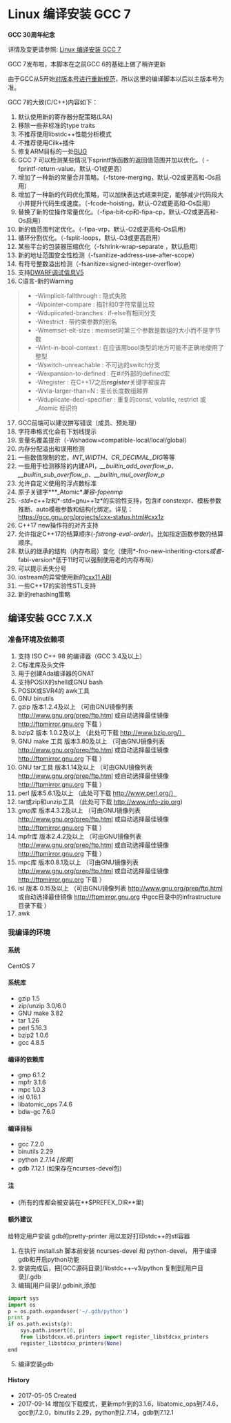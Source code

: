 Linux 编译安装 GCC 7
======

**GCC 30周年纪念**

详情及变更请参照: [Linux 编译安装 GCC 7](https://github.com/owent-utils/bash-shell/tree/master/GCC%20Installer/gcc-7)

GCC 7发布啦，本脚本在之前GCC 6的基础上做了稍许更新

由于GCC从5开始[对版本号进行重新规范](https://gcc.gnu.org/develop.html#num_scheme)，所以这里的编译脚本以后以主版本号为准。

GCC 7的大致(C/C++)内容如下：

1. 默认使用新的寄存器分配策略(LRA)
2. 移除一些非标准的type traits
3. 不推荐使用libstdc++性能分析模式
4. 不推荐使用Cilk+插件
5. 修复ARM目标的一处[BUG](https://gcc.gnu.org/bugzilla/show_bug.cgi?id=77728)
6. GCC 7 可以检测某些情况下sprintf族函数的返回值范围并加以优化。（ -fprintf-return-value，默认-O1或更高）
7. 增加了一种新的常量合并策略。（-fstore-merging，默认-O2或更高和-Os启用）
8. 增加了一种新的代码优化策略，可以加快表达式结束判定，能够减少代码段大小并提升代码生成速度。（-fcode-hoisting，默认-O2或更高和-Os启用）
9. 替换了新的位操作常量优化。（-fipa-bit-cp和-fipa-cp，默认-O2或更高和-Os启用）
10. 新的值范围判定优化。（-fipa-vrp，默认-O2或更高和-Os启用）
11. 循环分割优化。（-fsplit-loops，默认-O3或更高启用）
12. 某些平台的包装器压缩优化（-fshrink-wrap-separate ，默认启用）
13. 新的地址范围安全性检测（-fsanitize-address-use-after-scope）
14. 有符号整数溢出检测（-fsanitize=signed-integer-overflow）
15. 支持[DWARF调试信息V5](http://www.dwarfstd.org/Download.php)
16. C语言-新的Warning
> + -Wimplicit-fallthrough : 隐式失败
> + -Wpointer-compare : 指针和0字符常量比较
> + -Wduplicated-branches : if-else有相同分支
> + -Wrestrict : 带约束参数的别名
> + -Wmemset-elt-size : memset时第三个参数是数组的大小而不是字节数
> + -Wint-in-bool-context : 在应该用bool类型的地方可能不正确地使用了整型
> + -Wswitch-unreachable : 不可达的switch分支
> + -Wexpansion-to-defined : 在#if外部的defined宏
> + -Wregister : 在C++17之后***register***关键字被废弃
> + -Wvla-larger-than=N : 变长长度数组越界
> + -Wduplicate-decl-specifier : 重复的const, volatile, restrict 或 _Atomic 标识符

17. GCC前端可以建议拼写错误（成员、预处理）
18. 字符串格式化会有下划线提示
19. 变量名覆盖提示（-Wshadow=compatible-local/local/global）
20. 内存分配溢出和误用检测
21. 一些数值限制的宏，*INT_WIDTH*、*CR_DECIMAL_DIG*等等
22. 一些用于检测移除的内建API，*__builtin_add_overflow_p*、*__builtin_sub_overflow_p*、*__builtin_mul_overflow_p*
23. 允许自定义使用的浮点数标准
24. 原子关键字***_Atomic***兼容*-fopenmp*
25. *-std=c++1z*和*-std=gnu++1z*的实验性支持，包含if constexpr、模板参数推断、auto模板参数和结构化绑定。详见： https://gcc.gnu.org/projects/cxx-status.html#cxx1z
26. C++17 new操作符的对齐支持
27. 允许指定C++17的结算顺序(*-fstrong-eval-order*)。比如指定函数参数的结算顺序。
28. 默认的继承的结构（内存布局）变化（使用*-fno-new-inheriting-ctors*或者*-fabi-version*低于11时可以强制使用老的内存布局）
29. 可以提示丢失分号
30. iostream的异常使用新的[cxx11 ABI](https://gcc.gnu.org/onlinedocs/gcc-7.1.0/libstdc++/manual/using_dual_abi.html)
31. 一些C++17的实验性STL支持
32. 新的rehashing策略

## 编译安装 GCC 7.X.X
### 准备环境及依赖项

1. 支持 ISO C++ 98 的编译器（GCC 3.4及以上）
2. C标准库及头文件
3. 用于创建Ada编译器的GNAT
4. 支持POSIX的shell或GNU bash
5. POSIX或SVR4的 awk工具
6. GNU binutils
7. gzip 版本1.2.4及以上     （可由GNU镜像列表 http://www.gnu.org/prep/ftp.html 或自动选择最佳镜像 http://ftpmirror.gnu.org 下载 ）
8. bzip2 版本 1.0.2及以上    （此处可下载 http://www.bzip.org/）
9. GNU make 工具 版本3.80及以上 （可由GNU镜像列表 http://www.gnu.org/prep/ftp.html 或自动选择最佳镜像 http://ftpmirror.gnu.org 下载 ）
10. GNU tar工具 版本1.14及以上   （可由GNU镜像列表 http://www.gnu.org/prep/ftp.html 或自动选择最佳镜像 http://ftpmirror.gnu.org 下载 ）
11. perl 版本5.6.1及以上      （此处可下载 http://www.perl.org/）
12. tar或zip和unzip工具 （此处可下载 http://www.info-zip.org)
13. gmp库 版本4.3.2及以上 （可由GNU镜像列表 http://www.gnu.org/prep/ftp.html 或自动选择最佳镜像 http://ftpmirror.gnu.org 下载 ）
14. mpfr库 版本2.4.2及以上 （可由GNU镜像列表 http://www.gnu.org/prep/ftp.html 或自动选择最佳镜像 http://ftpmirror.gnu.org 下载 ）
15. mpc库 版本0.8.1及以上 （可由GNU镜像列表 http://www.gnu.org/prep/ftp.html 或自动选择最佳镜像 http://ftpmirror.gnu.org 下载 ）
16. isl 版本 0.15及以上 （可由GNU镜像列表 http://www.gnu.org/prep/ftp.html 或自动选择最佳镜像 http://ftpmirror.gnu.org 中gcc目录中的infrastructure目录下载 ）
17. awk

### 我编译的环境
#### 系统
CentOS 7

#### 系统库
+ gzip 1.5
+ zip/unzip 3.0/6.0
+ GNU make 3.82
+ tar 1.26
+ perl 5.16.3
+ bzip2 1.0.6
+ gcc 4.8.5

#### 编译的依赖库
+ gmp 6.1.2
+ mpfr 3.1.6
+ mpc 1.0.3
+ isl 0.16.1
+ libatomic_ops 7.4.6
+ bdw-gc 7.6.0

#### 编译目标
+ gcc 7.2.0
+ binutils 2.29
+ python 2.7.14 *[按需]*
+ gdb 7.12.1 (如果存在ncurses-devel包)

#### 注
+ (所有的库都会被安装在**$PREFEX_DIR**里)

#### 额外建议
给特定用户安装 gdb的pretty-printer 用以友好打印stdc++的stl容器

1. 在执行 install.sh 脚本前安装 ncurses-devel 和 python-devel， 用于编译gdb和开启python功能
2. 安装完成后，把[GCC源码目录]/libstdc++-v3/python 复制到[用户目录]/.gdb
3. 编辑[用户目录]/.gdbinit,添加
```python
import sys
import os
p = os.path.expanduser('~/.gdb/python')
print p
if os.path.exists(p):
    sys.path.insert(0, p)
    from libstdcxx.v6.printers import register_libstdcxx_printers
    register_libstdcxx_printers(None)
end
```
5. 编译安装gdb

#### History
+ 2017-05-05    Created
+ 2017-09-14    增加仅下载模式，更新mpfr到的3.1.6，libatomic_ops到7.4.6，gcc到7.2.0，binutils 2.29，python到2.7.14，gdb到7.12.1